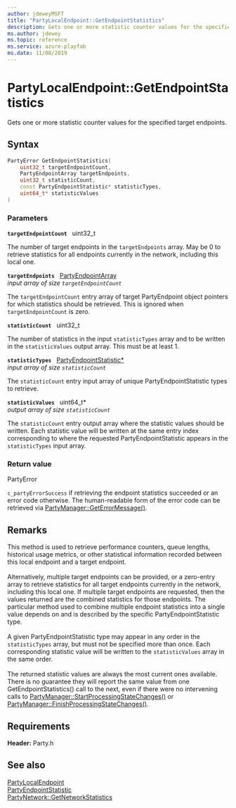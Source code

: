 ```yaml
---
author: jdeweyMSFT
title: "PartyLocalEndpoint::GetEndpointStatistics"
description: Gets one or more statistic counter values for the specified target endpoints.
ms.author: jdewey
ms.topic: reference
ms.service: azure-playfab
ms.date: 11/08/2019
---
```


# PartyLocalEndpoint::GetEndpointStatistics  

Gets one or more statistic counter values for the specified target endpoints.  

## Syntax  
  
```cpp
PartyError GetEndpointStatistics(  
    uint32_t targetEndpointCount,  
    PartyEndpointArray targetEndpoints,  
    uint32_t statisticCount,  
    const PartyEndpointStatistic* statisticTypes,  
    uint64_t* statisticValues  
)  
```  
  
### Parameters  
  
**`targetEndpointCount`** &nbsp; uint32_t  
  
The number of target endpoints in the `targetEndpoints` array. May be 0 to retrieve statistics for all endpoints currently in the network, including this local one.  
  
**`targetEndpoints`** &nbsp; [PartyEndpointArray](../../../typedefs.md)  
*input array of size `targetEndpointCount`*  
  
The `targetEndpointCount` entry array of target PartyEndpoint object pointers for which statistics should be retrieved. This is ignored when `targetEndpointCount` is zero.  
  
**`statisticCount`** &nbsp; uint32_t  
  
The number of statistics in the input `statisticTypes` array and to be written in the `statisticValues` output array. This must be at least 1.  
  
**`statisticTypes`** &nbsp; [PartyEndpointStatistic*](../../../enums/partyendpointstatistic.md)  
*input array of size `statisticCount`*  
  
The `statisticCount` entry input array of unique PartyEndpointStatistic types to retrieve.  
  
**`statisticValues`** &nbsp; uint64_t*  
*output array of size `statisticCount`*  
  
The `statisticCount` entry output array where the statistic values should be written. Each statistic value will be written at the same entry index corresponding to where the requested PartyEndpointStatistic appears in the `statisticTypes` input array.  
  
  
### Return value  
PartyError
  
```c_partyErrorSuccess``` if retrieving the endpoint statistics succeeded or an error code otherwise. The human-readable form of the error code can be retrieved via [PartyManager::GetErrorMessage()](../../PartyManager/methods/partymanager_geterrormessage.md).
  
## Remarks  
  
This method is used to retrieve performance counters, queue lengths, historical usage metrics, or other statistical information recorded between this local endpoint and a target endpoint. <br /><br /> Alternatively, multiple target endpoints can be provided, or a zero-entry array to retrieve statistics for all target endpoints currently in the network, including this local one. If multiple target endpoints are requested, then the values returned are the combined statistics for those endpoints. The particular method used to combine multiple endpoint statistics into a single value depends on and is described by the specific PartyEndpointStatistic type.   <br /><br /> A given PartyEndpointStatistic type may appear in any order in the `statisticTypes` array, but must not be specified more than once. Each corresponding statistic value will be written to the `statisticValues` array in the same order.   <br /><br /> The returned statistic values are always the most current ones available. There is no guarantee they will report the same value from one GetEndpointStatistics() call to the next, even if there were no intervening calls to [PartyManager::StartProcessingStateChanges()](../../PartyManager/methods/partymanager_startprocessingstatechanges.md) or [PartyManager::FinishProcessingStateChanges()](../../PartyManager/methods/partymanager_finishprocessingstatechanges.md).
  
## Requirements  
  
**Header:** Party.h
  
## See also  
[PartyLocalEndpoint](../partylocalendpoint.md)  
[PartyEndpointStatistic](../../../enums/partyendpointstatistic.md)  
[PartyNetwork::GetNetworkStatistics](../../PartyNetwork/methods/partynetwork_getnetworkstatistics.md)
  
  
